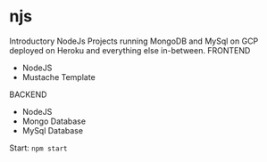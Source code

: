 # njs
Introductory NodeJs Projects running MongoDB and MySql on GCP deployed on Heroku and everything else in-between. 
FRONTEND
* NodeJS 
* Mustache Template

BACKEND
* NodeJS
* Mongo Database
* MySql Database

Start: ```npm start```
